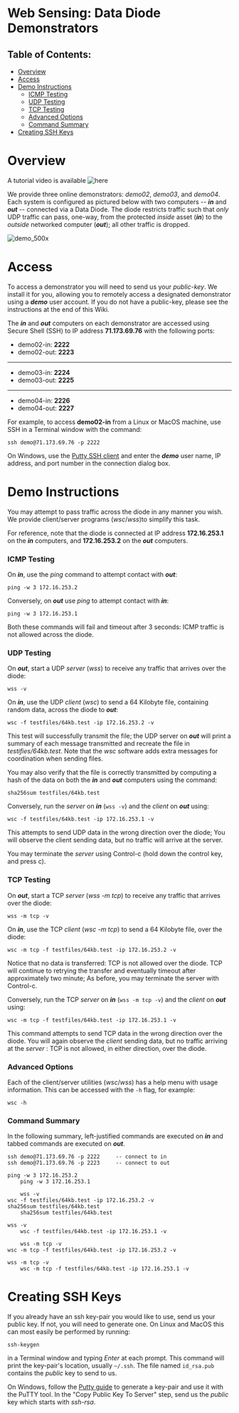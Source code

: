 # Web Sensing: Data Diode Demonstrators

## Table of Contents:

- [Overview](#overview)
- [Access](#access)
- [Demo Instructions](#demo-instructions)
  - [ICMP Testing](#icmp-testing)
  - [UDP Testing](#udp-testing)
  - [TCP Testing](#tcp-testing)
  - [Advanced Options](#advanced-options)
  - [Command Summary](#command-summary)
- [Creating SSH Keys](#ssh-keys)

# Overview

A tutorial video is available ![here](https://youtu.be/GOu_UgQR9Uw)

We provide three online demonstrators: *demo02*, *demo03*, and *demo04*. Each system is configured as pictured below with two computers -- ***in*** and ***out*** -- connected via a Data Diode. The diode restricts traffic such that *only* UDP traffic can pass, one-way, from the protected *inside* asset (***in***) to the *outside* networked computer (***out***); all other traffic is dropped.

![demo_500x](https://user-images.githubusercontent.com/106708748/178362591-9d99c03e-83b1-40e2-971d-03a5b017388b.jpeg)


# Access

To access a demonstrator you will need to send us your *public-key*. We install it for you, allowing you to remotely access a designated demonstrator using a ***demo*** user account. If you do not have a public-key, please see the instructions at the end of this Wiki.

The ***in*** and ***out*** computers on each demonstrator are accessed using Secure Shell (SSH) to IP address **71.173.69.76** with the following ports: 

- demo02-in: **2222** 
- demo02-out: **2223** 

***
- demo03-in: **2224** 
- demo03-out: **2225** 

***
- demo04-in: **2226** 
- demo04-out: **2227** 

For example, to access **demo02-in** from a Linux or MacOS machine, use SSH in a Terminal window with the command:

`ssh demo@71.173.69.76 -p 2222`

On Windows, use the [Putty SSH client](https://devops.ionos.com/tutorials/use-ssh-keys-with-putty-on-windows/) and enter the ***demo*** user name, IP address, and port number in the connection dialog box.


# Demo Instructions

You may attempt to pass traffic across the diode in any manner you wish. We provide client/server programs (*wsc*/*wss*)to simplify this task. 

For reference, note that the diode is connected at IP address **172.16.253.1** on the ***in*** computers, and **172.16.253.2** on the ***out*** computers.


### ICMP Testing

On ***in***, use the *ping* command to attempt contact with ***out***:

`ping -w 3 172.16.253.2`

Conversely, on ***out*** use *ping* to attempt contact with ***in***:

`ping -w 3 172.16.253.1`

Both these commands will fail and timeout after 3 seconds: ICMP traffic is not allowed across the diode.


### UDP Testing

On ***out***, start a UDP *server* (*wss*) to receive any traffic that arrives over the diode:

`wss -v`

On ***in***, use the UDP *client* (*wsc*) to send a 64 Kilobyte file, containing random data, across the diode to ***out***:

`wsc -f testfiles/64kb.test -ip 172.16.253.2 -v`

This test will successfully transmit the file; the UDP server on ***out*** will print a summary of each message transmitted and recreate the file in *testifies/64kb.test*. Note that the *wsc* software adds extra messages for coordination when sending files. 

You may also verify that the file is correctly transmitted by computing a hash of the data on both the ***in*** and ***out*** computers using the command:

`sha256sum testfiles/64kb.test`

Conversely, run the *server* on ***in*** (`wss -v`) and the *client* on ***out*** using:

`wsc -f testfiles/64kb.test -ip 172.16.253.1 -v`

This attempts to send UDP data in the wrong direction over the diode; You will observe the client sending data, but no traffic will arrive at the server.

You may terminate the *server* using Control-c (hold down the control key, and press c). 

### TCP Testing

On ***out***, start a TCP *server* (*wss -m tcp*) to receive any traffic that arrives over the diode:

`wss -m tcp -v`

On ***in***, use the TCP *client* (*wsc -m tcp*) to send a 64 Kilobyte file, over the diode:

`wsc -m tcp -f testfiles/64kb.test -ip 172.16.253.2 -v`

Notice that no data is transferred: TCP is not allowed over the diode. TCP will continue to retrying the transfer and eventually timeout after approximately two minute; As before, you may terminate the server with Control-c.

Conversely, run the TCP *server* on ***in*** (`wss -m tcp -v`) and the *client* on ***out*** using:

`wsc -m tcp -f testfiles/64kb.test -ip 172.16.253.1 -v`

This command attempts to send TCP data in the wrong direction over the diode. You will again observe the *client* sending data, but no traffic arriving at the *server* : TCP is not allowed, in either direction, over the diode.



### Advanced Options

Each of the client/server utilities (*wsc*/*wss*) has a help menu with usage information. This can be accessed with the `-h` flag, for example:

`wsc -h`


### Command Summary

In the following summary, left-justified commands are executed on ***in*** and tabbed commands are executed on ***out***.

```
ssh demo@71.173.69.76 -p 2222     -- connect to in
ssh demo@71.173.69.76 -p 2223     -- connect to out

ping -w 3 172.16.253.2
    ping -w 3 172.16.253.1

    wss -v
wsc -f testfiles/64kb.test -ip 172.16.253.2 -v
sha256sum testfiles/64kb.test
    sha256sum testfiles/64kb.test

wss -v
    wsc -f testfiles/64kb.test -ip 172.16.253.1 -v

    wss -m tcp -v
wsc -m tcp -f testfiles/64kb.test -ip 172.16.253.2 -v

wss -m tcp -v
    wsc -m tcp -f testfiles/64kb.test -ip 172.16.253.1 -v
```




# Creating SSH Keys

If you already have an ssh key-pair you would like to use, send us your public key. If not, you will need to generate one. On Linux and MacOS this can most easily be performed by running:

`ssh-keygen`

in a Terminal window and typing *Enter* at each prompt. This command will print the key-pair's location, usually `~/.ssh`. The file named `id_rsa.pub` contains the *public* key to send to us. 

On Windows, follow the [Putty guide](https://devops.ionos.com/tutorials/use-ssh-keys-with-putty-on-windows/) to generate a key-pair and use it with the PuTTY tool. In the "Copy Public Key To Server" step, send us the *public* key which starts with *ssh-rsa*.


